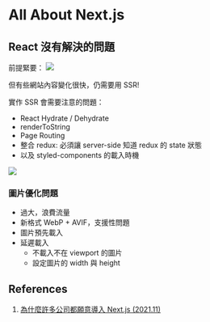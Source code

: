# All About Next.js 

## React 沒有解決的問題

前提緊要：
![](https://i.imgur.com/rA5BYdj.png)

但有些網站內容變化很快，仍需要用 SSR!

實作 SSR 會需要注意的問題：

- React Hydrate / Dehydrate
- renderToString
- Page Routing
- 整合 redux: 必須讓 server-side 知道 redux 的 state 狀態
- 以及 styled-components 的載入時機

![](https://i.imgur.com/Sz6HnMW.png)

### 圖片優化問題
- 過大，浪費流量
- 新格式 WebP + AVIF，支援性問題
- 圖片預先載入
- 延遲載入
    - 不載入不在 viewport 的圖片
    - 設定圖片的 width 與 height

## References

1. [為什麼許多公司都願意導入 Next.js (2021.11)](https://hackmd.io/@JSDC-tw/2021conference/%2FOMXdYdetSa6p275qTiUlNQ)
